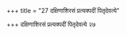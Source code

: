 +++
title = "27 दक्षिणाशिरसं प्रत्यक्पदीं पितृदेवत्ये"

+++
दक्षिणाशिरसं प्रत्यक्पदीं पितृदेवत्ये २७